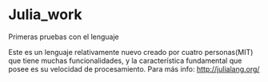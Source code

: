 Julia_work
==========

Primeras pruebas con el lenguaje

Este es un lenguaje relativamente nuevo creado por cuatro personas(MIT) que tiene muchas funcionalidades, y la característica fundamental que posee es su 
velocidad de procesamiento. 
Para más info: http://julialang.org/
